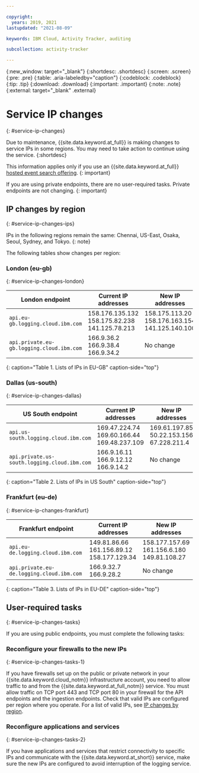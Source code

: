 ```yaml
---

copyright:
  years: 2019, 2021
lastupdated: "2021-08-09"

keywords: IBM Cloud, Activity Tracker, auditing

subcollection: activity-tracker

---
```


{:new_window: target="_blank"}
{:shortdesc: .shortdesc}
{:screen: .screen}
{:pre: .pre}
{:table: .aria-labeledby="caption"}
{:codeblock: .codeblock}
{:tip: .tip}
{:download: .download}
{:important: .important}
{:note: .note}
{:external: target="_blank" .external}


# Service IP changes
{: #service-ip-changes}

Due to maintenance, {{site.data.keyword.at_full}} is making changes to service IPs in some regions. You may need to take action to continue using the service.
{:shortdesc}

This information applies only if you use an {{site.data.keyword.at_full}} [hosted event search offering](/docs/activity-tracker?topic=activity-tracker-service_plan).
{: important}


If you are using private endpoints, there are no user-required tasks. Private endpoints are not changing.
{: important}

## IP changes by region
{: #service-ip-changes-ips}

IPs in the following regions remain the same: Chennai, US-East, Osaka, Seoul, Sydney, and Tokyo.
{: note}


The following tables show changes per region:

### London (eu-gb)
{: #service-ip-changes-london}

| London endpoint                                    | Current IP addresses                                      | New IP addresses |
|----------------------------------------------------|-----------------------------------------------------------|-------------------------------------------|
| `api.eu-gb.logging.cloud.ibm.com`                  | 158.176.135.132 </br>158.175.82.238 </br>141.125.78.213   | 158.175.113.20 </br>158.176.163.154 </br>141.125.140.100 |
| `api.private.eu-gb.logging.cloud.ibm.com`          | 166.9.36.2 </br>166.9.38.4 </br>166.9.34.2                | No change |
{: caption="Table 1. Lists of IPs in EU-GB" caption-side="top"}

### Dallas (us-south)
{: #service-ip-changes-dallas}

| US South endpoint                                     | Current IP addresses                                      | New IP addresses  |
|-------------------------------------------------------|-----------------------------------------------------------|-------------------------------------------|
| `api.us-south.logging.cloud.ibm.com`                  | 169.47.224.74 </br>169.60.166.44 </br>169.48.237.109      | 169.61.197.85 </br>50.22.153.156 </br>67.228.211.4 |
| `api.private.us-south.logging.cloud.ibm.com`          | 166.9.16.11 </br>166.9.12.12 </br>166.9.14.2              | No change |
{: caption="Table 2. Lists of IPs in US South" caption-side="top"}




### Frankfurt (eu-de)
{: #service-ip-changes-frankfurt}

| Frankfurt endpoint                                 | Current IP addresses                                      | New IP addresses  |
|----------------------------------------------------|-----------------------------------------------------------|-------------------------------------------|
| `api.eu-de.logging.cloud.ibm.com`                  | 149.81.86.66 </br>161.156.89.12 </br>158.177.129.34       | 158.177.157.69 </br>161.156.6.180 </br>149.81.108.27 |
| `api.private.eu-de.logging.cloud.ibm.com`          | 166.9.32.7 </br>166.9.28.2                                | No change |
{: caption="Table 3. Lists of IPs in EU-DE" caption-side="top"}



## User-required tasks
{: #service-ip-changes-tasks}

If you are using public endpoints, you must complete the following tasks:

### Reconfigure your firewalls to the new IPs
{: #service-ip-changes-tasks-1}

If you have firewalls set up on the public or private network in your {{site.data.keyword.cloud_notm}} infrastructure account, you need to allow traffic to and from the {{site.data.keyword.at_full_notm}} service. You must allow traffic on TCP port 443 and TCP port 80 in your firewall for the API endpoints and the ingestion endpoints. Check that valid IPs are configured per region where you operate. For a list of valid IPs, see [IP changes by region](/docs/activity-tracker?topic=activity-tracker-service-ip-changes#service-ip-changes-ips).

### Reconfigure applications and services
{: #service-ip-changes-tasks-2}

If you have applications and services that restrict connectivity to specific IPs and communicate with the {{site.data.keyword.at_short}} service, make sure the new IPs are configured to avoid interruption of the logging service.




